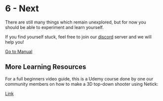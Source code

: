 # 6 - Next

There are still many things which remain unexplored, but for now you should be able to experiment and learn yourself.

If you find yourself stuck, feel free to join our [discord](https://discord.com/invite/uV6bfG66Fx) server and we will help you!

[Go to Manual](../../articles/understanding-client-server-model.html)

## More Learning Resources
For a full beginners video guide, this is a Udemy course done by one our community members on how to make a 3D top-down shooter using Netick:

[Link](https://www.udemy.com/course/learn-to-create-a-competitive-shooter-in-unity-using-netick/?referralCode=E65D42585E2318E5FC01&couponCode=24T3FS41524)

<figure><img src="../../images/getting-started/course-preview.gif" alt=""><figcaption></figcaption></figure>